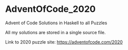 # AdventOfCode_2020
Advent of Code Solutions in Haskell to all Puzzles

All my solutions are stored in a single source file.

Link to 2020 puzzle site: https://adventofcode.com/2020

